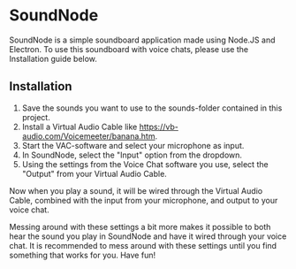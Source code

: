 # SoundNode

SoundNode is a simple soundboard application made using Node.JS and Electron. To use this soundboard with voice chats, please use the Installation guide below. 

## Installation

1. Save the sounds you want to use to the sounds-folder contained in this project. 
2. Install a Virtual Audio Cable like https://vb-audio.com/Voicemeeter/banana.htm.
3. Start the VAC-software and select your microphone as input. 
4. In SoundNode, select the "Input" option from the dropdown. 
5. Using the settings from the Voice Chat software you use, select the "Output" from your Virtual Audio Cable. 

Now when you play a sound, it will be wired through the Virtual Audio Cable, combined with the input from your microphone, and output to your voice chat. 

Messing around with these settings a bit more makes it possible to both hear the sound you play in SoundNode and have it wired through your voice chat. It is recommended to mess around with these settings until you find something that works for you. Have fun!
